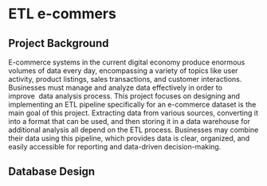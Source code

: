 # ETL e-commers
## Project Background
E-commerce systems in the current digital economy produce enormous volumes of data every day, encompassing a variety of topics like user activity, product listings, sales transactions, and customer interactions. Businesses must manage and analyze data effectively in order to improve  data analysis process. This project focuses on designing and implementing an ETL pipeline specifically for an e-commerce dataset is the main goal of this project. Extracting data from various sources, converting it into a format that can be used, and then storing it in a data warehouse for additional analysis all depend on the ETL process. Businesses may combine their data using this pipeline, which provides data is clear, organized, and easily accessible for reporting and data-driven decision-making.

## Database Design

